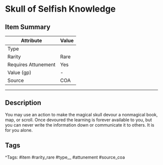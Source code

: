 # Skull of Selfish Knowledge

## Item Summary

| Attribute            | Value                        |
|----------------------|------------------------------|
| Type                 |   |
| Rarity               | Rare             |
| Requires Attunement  | Yes                |
| Value (gp)           | -    |
| Source               | COA |

---

## Description

You may use an action to make the magical skull devour a nonmagical book, map, or scroll. Once devoured the learning is forever available to you, but you can never write the information down or communicate it to others. It is for you alone.

## Tags

^Tags: #item #rarity_rare #type__ #attunement #source_coa